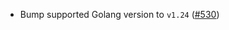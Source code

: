 - Bump supported Golang version to `v1.24` ([#530](https://github.com/noble-assets/noble/pull/530))
